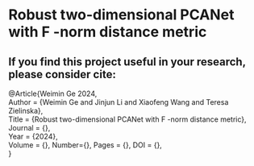 # Robust two-dimensional PCANet with F -norm distance metric

## If you find this project useful in your research, please consider cite:  
@Article{Weimin Ge 2024,  
Author  = {Weimin Ge and Jinjun Li and Xiaofeng Wang and Teresa Zielinska},  
Title   = {Robust two-dimensional PCANet with F -norm distance metric}, 
Journal = {},   
Year    = {2024},  
Volume = {},
Number={},
Pages = {},
DOI = {},  
}  
